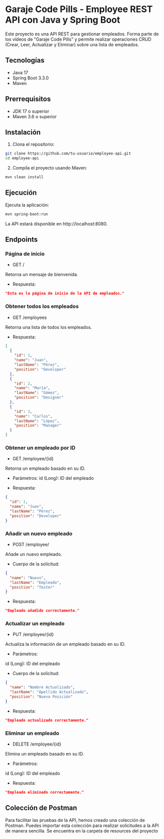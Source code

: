 # Garaje Code Pills - Employee REST API con Java y Spring Boot

Este proyecto es una API REST para gestionar empleados. Forma parte de los vídeos de "Garaje Code Pills" y permite realizar operaciones CRUD (Crear, Leer, Actualizar y Eliminar) sobre una lista de empleados.

## Tecnologías

- Java 17
- Spring Boot 3.3.0
- Maven

## Prerrequisitos

- JDK 17 o superior
- Maven 3.6 o superior

## Instalación

1. Clona el repositorio:

```bash
git clone https://github.com/tu-usuario/employee-api.git
cd employee-api
```

2. Compila el proyecto usando Maven:

```bash
mvn clean install
```

## Ejecución

Ejecuta la aplicación:

```bash
mvn spring-boot:run
```

La API estará disponible en http://localhost:8080.

## Endpoints

### Página de inicio

- GET /

Retorna un mensaje de bienvenida.

- Respuesta:

```json
"Esta es la página de inicio de la API de empleados."
```

### Obtener todos los empleados

- GET /employees

Retorna una lista de todos los empleados.

- Respuesta:

```json
[
  {
    "id": 1,
    "name": "Juan",
    "lastName": "Pérez",
    "position": "Developer"
  },
  {
    "id": 2,
    "name": "María",
    "lastName": "Gómez",
    "position": "Designer"
  },
  {
    "id": 3,
    "name": "Carlos",
    "lastName": "López",
    "position": "Manager"
  }
]
```

### Obtener un empleado por ID

- GET /employee/{id}

Retorna un empleado basado en su ID.

- Parámetros:
    id (Long): ID del empleado

- Respuesta:

```json
{
  "id": 1,
  "name": "Juan",
  "lastName": "Pérez",
  "position": "Developer"
}
```

### Añadir un nuevo empleado

- POST /employee/

Añade un nuevo empleado.

- Cuerpo de la solicitud:

```json
{
  "name": "Nuevo",
  "lastName": "Empleado",
  "position": "Tester"
}
```

- Respuesta:

```json
"Empleado añadido correctamente."
```
### Actualizar un empleado
- PUT /employee/{id}

Actualiza la información de un empleado basado en su ID.

- Parámetros:

id (Long): ID del empleado
- Cuerpo de la solicitud:

```json
{
  "name": "Nombre Actualizado",
  "lastName": "Apellido Actualizado",
  "position": "Nueva Posición"
}
```
- Respuesta:

```json
"Empleado actualizado correctamente."
```

### Eliminar un empleado
- DELETE /employee/{id}

Elimina un empleado basado en su ID.

- Parámetros:

id (Long): ID del empleado
- Respuesta:

```json
"Empleado eliminado correctamente."
```

## Colección de Postman
Para facilitar las pruebas de la API, hemos creado una colección de Postman. Puedes importar esta colección para realizar solicitudes a la API de manera sencilla. Se encuentra en la carpeta de resources del proyecto
